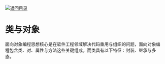[![返回目录](https://i.postimg.cc/KvQbty96/image.png)](https://ngte-pl.gitbook.io/i/javascript)

# 类与对象

面向对象编程思想核心是在软件工程领域解决代码重用与组织的问题，面向对象编程包含类、对、属性与方法这些关键组成。而类具有以下特征：封装、继承与多态。
